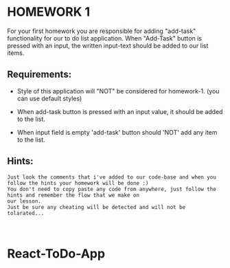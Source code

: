 ﻿# HOMEWORK 1
  
  For your first homework you are responsible for adding "add-task" functionality for our
  to do list application. When "Add-Task" button is pressed with an input, the written input-text
  should be added to our list items.
  
 
 ## Requirements: 
  
  - Style of this application will "NOT" be considered for homework-1. (you can use default styles)
  
  - When add-task button is pressed with an input value, it should be added to the list.
  
  - When input field is empty 'add-task' button should 'NOT' add any item to the list.
  
  
  
## Hints: 
  
    Just look the comments that i've added to our code-base and when you follow the hints your homework will be done :)
    You don't need to copy paste any code from anywhere, just follow the hints and remember the flow that we make on 
    our lesson. 
    Just be sure any cheating will be detected and will not be tolarated...
  


# React-ToDo-App
